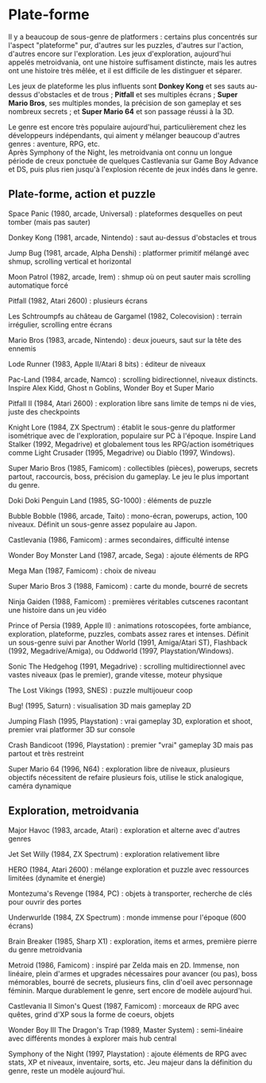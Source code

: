 # Plate-forme

Il y a beaucoup de sous-genre de platformers : certains plus concentrés sur l'aspect "plateforme" pur, d'autres sur les puzzles, d'autres sur l'action, d'autres encore sur l'exploration. Les jeux d'exploration, aujourd'hui appelés metroidvania, ont une histoire suffisament distincte, mais les autres ont une histoire très mêlée, et il est difficile de les distinguer et séparer.

Les jeux de plateforme les plus influents sont **Donkey Kong** et ses sauts au-dessus d'obstacles et de trous ; **Pitfall** et ses multiples écrans ; **Super Mario Bros**, ses multiples mondes, la précision de son gameplay et ses nombreux secrets ; et **Super Mario 64** et son passage réussi à la 3D.

Le genre est encore très populaire aujourd'hui, particulièrement chez les développeurs indépendants, qui aiment y mélanger beaucoup d'autres genres : aventure, RPG, etc.  
Après Symphony of the Night, les metroidvania ont connu un longue période de creux ponctuée de quelques Castlevania sur Game Boy Advance et DS, puis plus rien jusqu'à l'explosion récente de jeux indés dans le genre.

## Plate-forme, action et puzzle

Space Panic (1980, arcade, Universal) : plateformes desquelles on peut tomber (mais pas sauter)

Donkey Kong (1981, arcade, Nintendo) : saut au-dessus d'obstacles et trous

Jump Bug (1981, arcade, Alpha Denshi) : platformer primitif mélangé avec shmup, scrolling vertical et horizontal

Moon Patrol (1982, arcade, Irem) : shmup où on peut sauter mais scrolling automatique forcé

Pitfall (1982, Atari 2600) : plusieurs écrans

Les Schtroumpfs au château de Gargamel (1982, Colecovision) : terrain irrégulier, scrolling entre écrans

Mario Bros (1983, arcade, Nintendo) : deux joueurs, saut sur la tête des ennemis

Lode Runner (1983, Apple II/Atari 8 bits) : éditeur de niveaux

Pac-Land (1984, arcade, Namco) : scrolling bidirectionnel, niveaux distincts. Inspire Alex Kidd, Ghost n Goblins, Wonder Boy et Super Mario

Pitfall II (1984, Atari 2600) : exploration libre sans limite de temps ni de vies, juste des checkpoints

Knight Lore (1984, ZX Spectrum) : établit le sous-genre du platformer isométrique avec de l'exploration, populaire sur PC à l'époque. Inspire Land Stalker (1992, Megadrive) et globalement tous les RPG/action isométriques comme Light Crusader (1995, Megadrive) ou Diablo (1997, Windows).

Super Mario Bros (1985, Famicom) : collectibles (pièces), powerups, secrets partout, raccourcis, boss, précision du gameplay. Le jeu le plus important du genre.

Doki Doki Penguin Land (1985, SG-1000) : éléments de puzzle

Bubble Bobble (1986, arcade, Taito) : mono-écran, powerups, action, 100 niveaux. Définit un sous-genre assez populaire au Japon.

Castlevania (1986, Famicom) : armes secondaires, difficulté intense

Wonder Boy Monster Land (1987, arcade, Sega) : ajoute éléments de RPG

Mega Man (1987, Famicom) : choix de niveau

Super Mario Bros 3 (1988, Famicom) : carte du monde, bourré de secrets

Ninja Gaiden (1988, Famicom) : premières véritables cutscenes racontant une histoire dans un jeu vidéo

Prince of Persia (1989, Apple II) : animations rotoscopées, forte ambiance, exploration, plateforme, puzzles, combats assez rares et intenses. Définit un sous-genre suivi par Another World (1991, Amiga/Atari ST), Flashback (1992, Megadrive/Amiga), ou Oddworld (1997, Playstation/Windows).

Sonic The Hedgehog (1991, Megadrive) : scrolling multidirectionnel avec vastes niveaux (pas le premier), grande vitesse, moteur physique

The Lost Vikings (1993, SNES) : puzzle multijoueur coop

Bug! (1995, Saturn) : visualisation 3D mais gameplay 2D

Jumping Flash (1995, Playstation) : vrai gameplay 3D, exploration et shoot, premier vrai platformer 3D sur console

Crash Bandicoot (1996, Playstation) : premier "vrai" gameplay 3D mais pas partout et très restreint

Super Mario 64 (1996, N64) : exploration libre de niveaux, plusieurs objectifs nécessitent de refaire plusieurs fois, utilise le stick analogique, caméra dynamique

## Exploration, metroidvania

Major Havoc (1983, arcade, Atari) : exploration et alterne avec d'autres genres

Jet Set Willy (1984, ZX Spectrum) : exploration relativement libre

HERO (1984, Atari 2600) : mélange exploration et puzzle avec ressources limitées (dynamite et énergie)

Montezuma's Revenge (1984, PC) : objets à transporter, recherche de clés pour ouvrir des portes

Underwurlde (1984, ZX Spectrum) : monde immense pour l'époque (600 écrans)

Brain Breaker (1985, Sharp X1) : exploration, items et armes, première pierre du genre metroidvania

Metroid (1986, Famicom) : inspiré par Zelda mais en 2D. Immense, non linéaire, plein d'armes et upgrades nécessaires pour avancer (ou pas), boss mémorables, bourré de secrets, plusieurs fins, clin d'oeil avec personnage féminin. Marque durablement le genre, sert encore de modèle aujourd'hui.

Castlevania II Simon's Quest (1987, Famicom) : morceaux de RPG avec quêtes, grind d'XP sous la forme de coeurs, objets

Wonder Boy III The Dragon's Trap (1989, Master System) : semi-linéaire avec différents mondes à explorer mais hub central

Symphony of the Night (1997, Playstation) : ajoute éléments de RPG avec stats, XP et niveaux, inventaire, sorts, etc. Jeu majeur dans la définition du genre, reste un modèle aujourd'hui.

